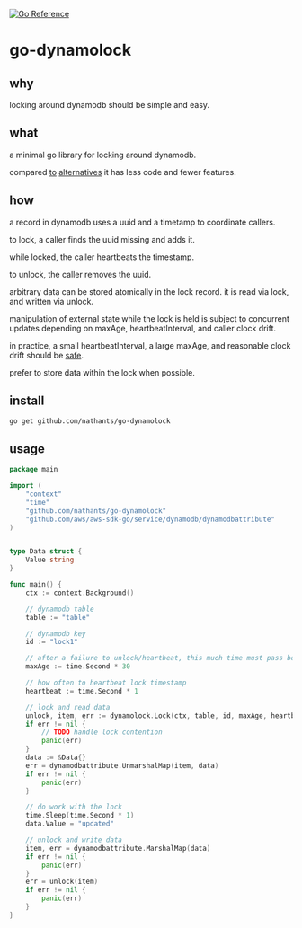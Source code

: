 [![Go Reference](https://pkg.go.dev/badge/github.com/nathants/go-dynamolock.svg)](https://pkg.go.dev/github.com/nathants/go-dynamolock)

# go-dynamolock

## why

locking around dynamodb should be simple and easy.

## what

a minimal go library for locking around dynamodb.

compared [to](https://github.com/cirello-io/dynamolock) [alternatives](https://github.com/Clever/dynamodb-lock-go) it has less code and fewer features.

## how

a record in dynamodb uses a uuid and a timetamp to coordinate callers.

to lock, a caller finds the uuid missing and adds it.

while locked, the caller heartbeats the timestamp.

to unlock, the caller removes the uuid.

arbitrary data can be stored atomically in the lock record. it is read via lock, and written via unlock.

manipulation of external state while the lock is held is subject to concurrent updates depending on maxAge, heartbeatInterval, and caller clock drift.

in practice, a small heartbeatInterval, a large maxAge, and reasonable clock drift should be [safe](https://en.wikipedia.org/wiki/Lease_(computer_science)).

prefer to store data within the lock when possible.

## install

`go get github.com/nathants/go-dynamolock`

## usage

```go
package main

import (
	"context"
	"time"
	"github.com/nathants/go-dynamolock"
	"github.com/aws/aws-sdk-go/service/dynamodb/dynamodbattribute"
)


type Data struct {
    Value string
}

func main() {
	ctx := context.Background()

	// dynamodb table
	table := "table"

	// dynamodb key
	id := "lock1"

	// after a failure to unlock/heartbeat, this much time must pass before lock is available
	maxAge := time.Second * 30

	// how often to heartbeat lock timestamp
	heartbeat := time.Second * 1

	// lock and read data
	unlock, item, err := dynamolock.Lock(ctx, table, id, maxAge, heartbeat)
	if err != nil {
		// TODO handle lock contention
		panic(err)
	}
	data := &Data{}
	err = dynamodbattribute.UnmarshalMap(item, data)
	if err != nil {
		panic(err)
	}

	// do work with the lock
	time.Sleep(time.Second * 1)
	data.Value = "updated"

	// unlock and write data
	item, err = dynamodbattribute.MarshalMap(data)
	if err != nil {
		panic(err)
	}
	err = unlock(item)
	if err != nil {
		panic(err)
	}
}

```
